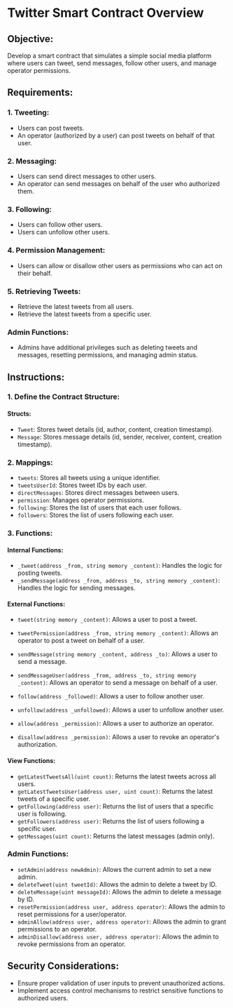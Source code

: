 # Twitter Smart Contract Overview

## Objective:
Develop a smart contract that simulates a simple social media platform where users can tweet, send messages, follow other users, and manage operator permissions.

## Requirements:

### 1. Tweeting:
- Users can post tweets.
- An operator (authorized by a user) can post tweets on behalf of that user.

### 2. Messaging:
- Users can send direct messages to other users.
- An operator can send messages on behalf of the user who authorized them.

### 3. Following:
- Users can follow other users.
- Users can unfollow other users.

### 4. Permission Management:
- Users can allow or disallow other users as permissions who can act on their behalf.

### 5. Retrieving Tweets:
- Retrieve the latest tweets from all users.
- Retrieve the latest tweets from a specific user.

### Admin Functions:
- Admins have additional privileges such as deleting tweets and messages, resetting permissions, and managing admin status.

## Instructions:

### 1. Define the Contract Structure:

#### Structs:
- `Tweet`: Stores tweet details (id, author, content, creation timestamp).
- `Message`: Stores message details (id, sender, receiver, content, creation timestamp).

### 2. Mappings:

- `tweets`: Stores all tweets using a unique identifier.
- `tweetsUserId`: Stores tweet IDs by each user.
- `directMessages`: Stores direct messages between users.
- `permission`: Manages operator permissions.
- `following`: Stores the list of users that each user follows.
- `followers`: Stores the list of users following each user.

### 3. Functions:

#### Internal Functions:
- `_tweet(address _from, string memory _content)`: Handles the logic for posting tweets.
- `_sendMessage(address _from, address _to, string memory _content)`: Handles the logic for sending messages.

#### External Functions:
- `tweet(string memory _content)`: Allows a user to post a tweet.
- `tweetPermission(address _from, string memory _content)`: Allows an operator to post a tweet on behalf of a user.

- `sendMessage(string memory _content, address _to)`: Allows a user to send a message.
- `sendMessageUser(address _from, address _to, string memory _content)`: Allows an operator to send a message on behalf of a user.

- `follow(address _followed)`: Allows a user to follow another user.
- `unfollow(address _unfollowed)`: Allows a user to unfollow another user.

- `allow(address _permission)`: Allows a user to authorize an operator.
- `disallow(address _permission)`: Allows a user to revoke an operator's authorization.

#### View Functions:
- `getLatestTweetsAll(uint count)`: Returns the latest tweets across all users.
- `getLatestTweetsUser(address user, uint count)`: Returns the latest tweets of a specific user.
- `getFollowing(address user)`: Returns the list of users that a specific user is following.
- `getFollowers(address user)`: Returns the list of users following a specific user.
- `getMessages(uint count)`: Returns the latest messages (admin only).

### Admin Functions:
- `setAdmin(address newAdmin)`: Allows the current admin to set a new admin.
- `deleteTweet(uint tweetId)`: Allows the admin to delete a tweet by ID.
- `deleteMessage(uint messageId)`: Allows the admin to delete a message by ID.
- `resetPermission(address user, address operator)`: Allows the admin to reset permissions for a user/operator.
- `adminAllow(address user, address operator)`: Allows the admin to grant permissions to an operator.
- `adminDisallow(address user, address operator)`: Allows the admin to revoke permissions from an operator.

## Security Considerations:
- Ensure proper validation of user inputs to prevent unauthorized actions.
- Implement access control mechanisms to restrict sensitive functions to authorized users.



